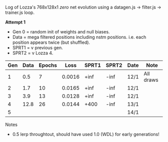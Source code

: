 Log of Lozza's 768x128x1 *zero* net evolution using a datagen.js -> filter.js -> trainer.js loop.

**Attempt 1**

- Gen 0 = random init of weights and null biases.
- Data = mega filtered positions including nstm positions. i.e. each position appears twice (but shuffled).
- SPRT1 = v previous gen.
- SPRT2 = v Lozza 4.

| Gen | Data | Epochs | Loss | SPRT1 | SPRT2 | Date | Note |
| --- | ---- | ------ | ---- | ----- | ----- | ---- | ---- | 
| 1  | 0.5   | 7  | 0.0016 | +inf | -inf | 12/1 | All draws |
| 2  | 1.7   | 10 | 0.0165 | +inf | -inf | 12/1 | |
| 3  | 3.9   | 13 | 0.0128 | +inf | -inf | 12/1 | |
| 4  | 12.8  | 26 | 0.0144 | +400 | -inf | 13/1 | |
| 5  |   |  |  |  |  | 14/1 | |

Notes

- 0.5 lerp throughtout, should have used 1.0 (WDL) for early generations!
